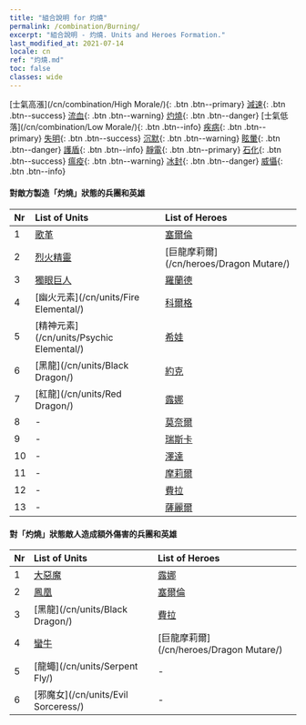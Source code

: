 ```yaml
---
title: "組合說明 for 灼燒"
permalink: /combination/Burning/
excerpt: "組合說明 - 灼燒. Units and Heroes Formation."
last_modified_at: 2021-07-14
locale: cn
ref: "灼燒.md"
toc: false
classes: wide
---
```


  [士氣高漲](/cn/combination/High Morale/){: .btn .btn--primary} [減速](/cn/combination/Slow/){: .btn .btn--success} [流血](/cn/combination/Bleeding/){: .btn .btn--warning} [灼燒](/cn/combination/Burning/){: .btn .btn--danger} [士氣低落](/cn/combination/Low Morale/){: .btn .btn--info} [疾病](/cn/combination/Disease/){: .btn .btn--primary} [失明](/cn/combination/Blind/){: .btn .btn--success} [沉默](/cn/combination/Silence/){: .btn .btn--warning} [眩暈](/cn/combination/Stun/){: .btn .btn--danger} [護盾](/cn/combination/Shield/){: .btn .btn--info} [靜電](/cn/combination/Static/){: .btn .btn--primary} [石化](/cn/combination/Petrify/){: .btn .btn--success} [瘟疫](/cn/combination/Plague/){: .btn .btn--warning} [冰封](/cn/combination/Freeze/){: .btn .btn--danger} [威懾](/cn/combination/Deterrence/){: .btn .btn--info} 


#### 對敵方製造「灼燒」狀態的兵團和英雄

  | Nr |  List of Units  | List of Heroes | 
  |:---|:----------------|:---------------| 
  | 1 | [歌革](/cn/units/Gog/) | [塞爾倫](/cn/heroes/Xeron/) |
  | 2 | [烈火精靈](/cn/units/Efreeti/) | [巨龍摩莉爾](/cn/heroes/Dragon Mutare/) |
  | 3 | [獨眼巨人](/cn/units/Cyclops/) | [羅蘭德](/cn/heroes/Roland/) |
  | 4 | [幽火元素](/cn/units/Fire Elemental/) | [科爾格](/cn/heroes/Kilgor/) |
  | 5 | [精神元素](/cn/units/Psychic Elemental/) | [希娃](/cn/heroes/Shiva/) |
  | 6 | [黑龍](/cn/units/Black Dragon/) | [約克](/cn/heroes/Yog/) |
  | 7 | [紅龍](/cn/units/Red Dragon/) | [露娜](/cn/heroes/Luna/) |
  | 8 | - | [莫奈爾](/cn/heroes/Monere/) |
  | 9 | - | [瑞斯卡](/cn/heroes/Rashka/) |
  | 10 | - | [澤達](/cn/heroes/Zydar/) |
  | 11 | - | [摩莉爾](/cn/heroes/Mutare/) |
  | 12 | - | [費拉](/cn/heroes/Fiur/) |
  | 13 | - | [薩麗爾](/cn/heroes/Ciele/) |


#### 對「灼燒」狀態敵人造成額外傷害的兵團和英雄

  | Nr |  List of Units  | List of Heroes | 
  |:---|:----------------|:---------------| 
  | 1 | [大惡魔](/cn/units/Devil/) | [露娜](/cn/heroes/Luna/) |
  | 2 | [鳳凰](/cn/units/Firebird/) | [塞爾倫](/cn/heroes/Xeron/) |
  | 3 | [黑龍](/cn/units/Black Dragon/) | [費拉](/cn/heroes/Fiur/) |
  | 4 | [蠻牛](/cn/units/Gorgon/) | [巨龍摩莉爾](/cn/heroes/Dragon Mutare/) |
  | 5 | [龍蠅](/cn/units/Serpent Fly/) | - |
  | 6 | [邪魔女](/cn/units/Evil Sorceress/) | - |
